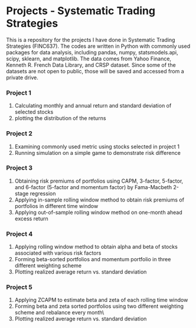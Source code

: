 # Projects - Systematic Trading Strategies
This is a repository for the projects I have done in Systematic Trading Strategies (FINC637). 
The codes are written in Python with commonly used packages for data analysis, including pandas, numpy, statsmodels.api, scipy, sklearn, and matplotlib. 
The data comes from Yahoo Finance, Kenneth R. French Data Library, and CRSP dataset.
Since some of the datasets are not open to public, those will be saved and accessed from a private drive.


### Project 1
1. Calculating monthly and annual return and standard deviation of selected stocks
2. plotting the distribution of the returns

### Project 2
1. Examining commonly used metric using stocks selected in project 1
2. Running simulation on a simple game to demonstrate risk difference

### Project 3
1. Obtaining risk premiums of portfolios using CAPM, 3-factor, 5-factor, and 6-factor (5-factor and momentum factor) by Fama-Macbeth 2-stage regression
2. Applying in-sample rolling window method to obtain risk premiums of portfolios in different time window
3. Applying out-of-sample rolling window method on one-month ahead excess return

### Project 4
1. Applying rolling window method to obtain alpha and beta of stocks associated with various risk factors
2. Forming beta-sorted portfolios and momentum portfolio in three different weighting scheme
3. Plotting realized average return vs. standard deviation

### Project 5
1. Applying ZCAPM to estimate beta and zeta of each rolling time window
2. Forming beta and zeta sorted portfolios using two different weighting scheme and rebalance every month\
3. Plotting realized average return vs. standard deviation

